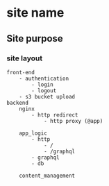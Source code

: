 # site name
## Site purpose
### site layout

```
front-end
    - authentication
        - login
        - logout
    - s3 bucket upload
backend
    nginx 
        - http redirect 
            - http proxy (@app)

    app_logic
        - http
            - /
            - /graphql
        - graphql
        - db

    content_management


```